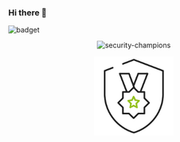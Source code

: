 ### Hi there 👋

![badget](https://img.shields.io/static/v1?label=%3CLABEL%3E&message=%3CMESSAGE%3E&color=%3CCOLOR%3E)<p align=center>![security-champions](https://img.shields.io/static/v1?label=security_champs&message=BichaoEhChamp&color=orange) </p>
<p align=center><img src='badgets/desenvolvimento_seguro.png' alt='badgets/desenvolvimento_seguro.png' width='160px' /></p>